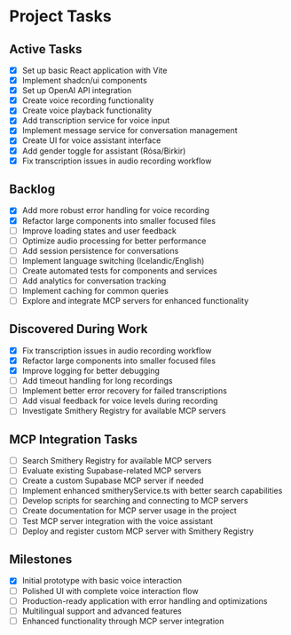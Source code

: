 # Project Tasks

## Active Tasks
- [x] Set up basic React application with Vite
- [x] Implement shadcn/ui components
- [x] Set up OpenAI API integration
- [x] Create voice recording functionality
- [x] Create voice playback functionality
- [x] Add transcription service for voice input
- [x] Implement message service for conversation management
- [x] Create UI for voice assistant interface
- [x] Add gender toggle for assistant (Rósa/Birkir)
- [x] Fix transcription issues in audio recording workflow

## Backlog
- [x] Add more robust error handling for voice recording
- [x] Refactor large components into smaller focused files
- [ ] Improve loading states and user feedback
- [ ] Optimize audio processing for better performance
- [ ] Add session persistence for conversations
- [ ] Implement language switching (Icelandic/English)
- [ ] Create automated tests for components and services
- [ ] Add analytics for conversation tracking
- [ ] Implement caching for common queries
- [ ] Explore and integrate MCP servers for enhanced functionality

## Discovered During Work
- [x] Fix transcription issues in audio recording workflow
- [x] Refactor large components into smaller focused files
- [x] Improve logging for better debugging
- [ ] Add timeout handling for long recordings
- [ ] Implement better error recovery for failed transcriptions
- [ ] Add visual feedback for voice levels during recording
- [ ] Investigate Smithery Registry for available MCP servers

## MCP Integration Tasks
- [ ] Search Smithery Registry for available MCP servers
- [ ] Evaluate existing Supabase-related MCP servers
- [ ] Create a custom Supabase MCP server if needed
- [ ] Implement enhanced smitheryService.ts with better search capabilities
- [ ] Develop scripts for searching and connecting to MCP servers
- [ ] Create documentation for MCP server usage in the project
- [ ] Test MCP server integration with the voice assistant
- [ ] Deploy and register custom MCP server with Smithery Registry

## Milestones
- [x] Initial prototype with basic voice interaction
- [ ] Polished UI with complete voice interaction flow
- [ ] Production-ready application with error handling and optimizations
- [ ] Multilingual support and advanced features
- [ ] Enhanced functionality through MCP server integration
